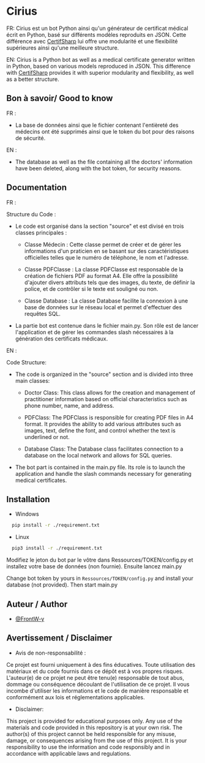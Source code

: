 
# Cirius

FR: Cirius est un bot Python ainsi qu'un générateur de certificat médical écrit en Python, basé sur différents modèles reproduits en JSON. Cette différence avec [CertifSharp](https://github.com/FrontW-y/certifSharp) lui offre une modularité et une flexibilité supérieures ainsi qu'une meilleure structure.

EN: Cirius is a Python bot as well as a medical certificate generator written in Python, based on various models reproduced in JSON. This difference with [CertifSharp](https://github.com/FrontW-y/certifSharp) provides it with superior modularity and flexibility, as well as a better structure.


## Bon à savoir/ Good to know

FR : 

- La base de données ainsi que le fichier contenant l'entièreté des médecins ont été supprimés ainsi que le token du bot pour des raisons de sécurité.

EN :

- The database as well as the file containing all the doctors' information have been deleted, along with the bot token, for security reasons.
 

## Documentation

FR :

Structure du Code :

- Le code est organisé dans la section "source" et est divisé en trois classes principales :

  - Classe Médecin :
    Cette classe permet de créer et de gérer les informations d'un praticien en se basant sur des caractéristiques officielles telles que le numéro de téléphone, le nom et l'adresse.

  - Classe PDFClasse :
    La classe PDFClasse est responsable de la création de fichiers PDF au format A4. Elle offre la possibilité d'ajouter divers attributs tels que des images, du texte, de définir la police, et de contrôler si le texte est souligné ou non.

  - Classe Database :
    La classe Database facilite la connexion à une base de données sur le réseau local et permet d'effectuer des requêtes SQL.

- La partie bot est contenue dans le fichier main.py. Son rôle est de lancer l'application et de gérer les commandes slash nécessaires à la génération des certificats médicaux.

EN : 

Code Structure:

- The code is organized in the "source" section and is divided into three main classes:

  - Doctor Class:
    This class allows for the creation and management of practitioner information based on official characteristics such as phone number, name, and address.

  - PDFClass:
    The PDFClass is responsible for creating PDF files in A4 format. It provides the ability to add various attributes such as images, text, define the font, and control whether the text is underlined or not.

  - Database Class:
    The Database class facilitates connection to a database on the local network and allows for SQL queries.

- The bot part is contained in the main.py file. Its role is to launch the application and handle the slash commands necessary for generating medical certificates.



    


## Installation



 - Windows

```bash
  pip install -r ./requirement.txt
```

 - Linux

```bash
  pip3 install -r ./requirement.txt
```

Modifiez le jeton du bot par le vôtre dans Ressources/TOKEN/config.py et installez votre base de données (non fournie). Ensuite lancez main.py

Change bot token by yours in `Ressources/TOKEN/config.py` and install your database (not provided). Then start main.py
    
## Auteur / Author

- [@FrontW-y](https://github.com/FrontW-y)



## Avertissement  / Disclaimer 

- Avis de non-responsabilité :

Ce projet est fourni uniquement à des fins éducatives. Toute utilisation des matériaux et du code fournis dans ce dépôt est à vos propres risques. L'auteur(e) de ce projet ne peut être tenu(e) responsable de tout abus, dommage ou conséquence découlant de l'utilisation de ce projet. Il vous incombe d'utiliser les informations et le code de manière responsable et conformément aux lois et réglementations applicables.

- Disclaimer:

This project is provided for educational purposes only. Any use of the materials and code provided in this repository is at your own risk. The author(s) of this project cannot be held responsible for any misuse, damage, or consequences arising from the use of this project. It is your responsibility to use the information and code responsibly and in accordance with applicable laws and regulations.
